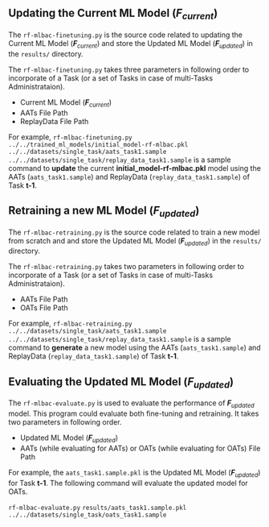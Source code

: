 ## Updating the Current ML Model (_**F**<sub>current</sub>_) 

The `rf-mlbac-finetuning.py` is the source code related to updating the Current ML Model (_**F**<sub>current</sub>_) 
and store the Updated ML Model (_**F**<sub>updated</sub>_) in the `results/` directory. 

The `rf-mlbac-finetuning.py` takes three parameters in following order to incorporate of a Task (or a set of Tasks in case of multi-Tasks Administrataion).

- Current ML Model (_**F**<sub>current</sub>_) 
- AATs File Path
- ReplayData File Path

For example, `rf-mlbac-finetuning.py` `../../trained_ml_models/initial_model-rf-mlbac.pkl` `../../datasets/single_task/aats_task1.sample` `../../datasets/single_task/replay_data_task1.sample`
is a sample command to **update** the current **initial_model-rf-mlbac.pkl** model using the AATs (`aats_task1.sample`) and ReplayData (`replay_data_task1.sample`) of Task **t-1**.


## Retraining a new ML Model (_**F**<sub>updated</sub>_) 

The `rf-mlbac-retraining.py` is the source code related to train a new model from scratch and and store the Updated ML Model (_**F**<sub>updated</sub>_) in the `results/` directory. 

The `rf-mlbac-retraining.py` takes two parameters in following order to incorporate of a Task (or a set of Tasks in case of multi-Tasks Administrataion).

- AATs File Path
- OATs File Path

For example, `rf-mlbac-retraining.py` `../../datasets/single_task/aats_task1.sample` `../../datasets/single_task/replay_data_task1.sample`
is a sample command to **generate** a new model using the AATs (`aats_task1.sample`) and ReplayData (`replay_data_task1.sample`) of Task **t-1**.


## Evaluating the Updated ML Model (_**F**<sub>updated</sub>_) 
The `rf-mlbac-evaluate.py` is used to evaluate the performance of _**F**<sub>updated</sub>_ model. This program could evaluate both fine-tuning and retraining.
It takes two parameters in following order.

- Updated ML Model (_**F**<sub>updated</sub>_) 
- AATs (while evaluating for AATs) or OATs (while evaluating for OATs) File Path

For example, the `aats_task1.sample.pkl` is the Updated ML Model (_**F**<sub>updated</sub>_) for Task **t-1**.
The following command will evaluate the updated model for OATs.

`rf-mlbac-evaluate.py` `results/aats_task1.sample.pkl` `../../datasets/single_task/oats_task1.sample`
